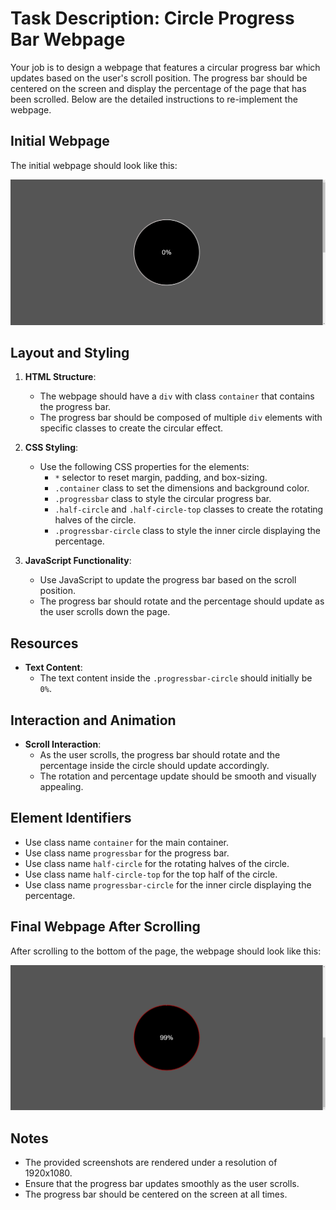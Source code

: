 
# Task Description: Circle Progress Bar Webpage

Your job is to design a webpage that features a circular progress bar which updates based on the user's scroll position. The progress bar should be centered on the screen and display the percentage of the page that has been scrolled. Below are the detailed instructions to re-implement the webpage.

## Initial Webpage

The initial webpage should look like this:

![initial webpage](./_images/origin.png)

## Layout and Styling

1. **HTML Structure**:
    - The webpage should have a `div` with class `container` that contains the progress bar.
    - The progress bar should be composed of multiple `div` elements with specific classes to create the circular effect.

2. **CSS Styling**:
    - Use the following CSS properties for the elements:
        - `*` selector to reset margin, padding, and box-sizing.
        - `.container` class to set the dimensions and background color.
        - `.progressbar` class to style the circular progress bar.
        - `.half-circle` and `.half-circle-top` classes to create the rotating halves of the circle.
        - `.progressbar-circle` class to style the inner circle displaying the percentage.
    
3. **JavaScript Functionality**:
    - Use JavaScript to update the progress bar based on the scroll position.
    - The progress bar should rotate and the percentage should update as the user scrolls down the page.

## Resources

- **Text Content**:
    - The text content inside the `.progressbar-circle` should initially be `0%`.

## Interaction and Animation

- **Scroll Interaction**:
    - As the user scrolls, the progress bar should rotate and the percentage inside the circle should update accordingly.
    - The rotation and percentage update should be smooth and visually appealing.

## Element Identifiers

- Use class name `container` for the main container.
- Use class name `progressbar` for the progress bar.
- Use class name `half-circle` for the rotating halves of the circle.
- Use class name `half-circle-top` for the top half of the circle.
- Use class name `progressbar-circle` for the inner circle displaying the percentage.

## Final Webpage After Scrolling

After scrolling to the bottom of the page, the webpage should look like this:

![final webpage](./_images/origin_scrolled.png)

## Notes

- The provided screenshots are rendered under a resolution of 1920x1080.
- Ensure that the progress bar updates smoothly as the user scrolls.
- The progress bar should be centered on the screen at all times.

